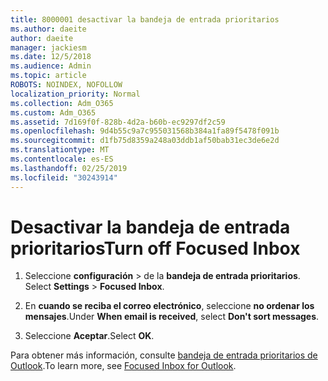 ```yaml
---
title: 8000001 desactivar la bandeja de entrada prioritarios
ms.author: daeite
author: daeite
manager: jackiesm
ms.date: 12/5/2018
ms.audience: Admin
ms.topic: article
ROBOTS: NOINDEX, NOFOLLOW
localization_priority: Normal
ms.collection: Adm_O365
ms.custom: Adm_O365
ms.assetid: 7d169f0f-828b-4d2a-b60b-ec9297df2c59
ms.openlocfilehash: 9d4b55c9a7c955031568b384a1fa89f5478f091b
ms.sourcegitcommit: d1fb75d8359a248a03ddb1af50bab31ec3de6e2d
ms.translationtype: MT
ms.contentlocale: es-ES
ms.lasthandoff: 02/25/2019
ms.locfileid: "30243914"
---
```

# <a name="turn-off-focused-inbox"></a><span data-ttu-id="1572e-102">Desactivar la bandeja de entrada prioritarios</span><span class="sxs-lookup"><span data-stu-id="1572e-102">Turn off Focused Inbox</span></span>

1. <span data-ttu-id="1572e-103">Seleccione **configuración** \> de la **bandeja de entrada prioritarios**.  </span><span class="sxs-lookup"><span data-stu-id="1572e-103">Select **Settings**  \> **Focused Inbox**.</span></span>
    
2. <span data-ttu-id="1572e-104">En **cuando se reciba el correo electrónico**, seleccione **no ordenar los mensajes**.</span><span class="sxs-lookup"><span data-stu-id="1572e-104">Under **When email is received**, select **Don't sort messages**.</span></span>
    
3. <span data-ttu-id="1572e-105">Seleccione **Aceptar**.</span><span class="sxs-lookup"><span data-stu-id="1572e-105">Select **OK**.</span></span>
    
<span data-ttu-id="1572e-106">Para obtener más información, consulte [bandeja de entrada prioritarios de Outlook](https://go.microsoft.com/fwlink/p/?linkid=873108).</span><span class="sxs-lookup"><span data-stu-id="1572e-106">To learn more, see [Focused Inbox for Outlook](https://go.microsoft.com/fwlink/p/?linkid=873108).</span></span>
  

